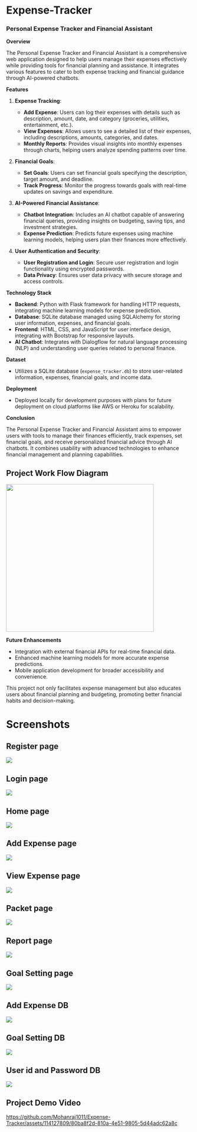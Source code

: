 # Expense-Tracker
### Personal Expense Tracker and Financial Assistant

**Overview**

The Personal Expense Tracker and Financial Assistant is a comprehensive web application designed to help users manage their expenses effectively while providing tools for financial planning and assistance. It integrates various features to cater to both expense tracking and financial guidance through AI-powered chatbots.

**Features**

1. **Expense Tracking**:
   - **Add Expense**: Users can log their expenses with details such as description, amount, date, and category (groceries, utilities, entertainment, etc.).
   - **View Expenses**: Allows users to see a detailed list of their expenses, including descriptions, amounts, categories, and dates.
   - **Monthly Reports**: Provides visual insights into monthly expenses through charts, helping users analyze spending patterns over time.

2. **Financial Goals**:
   - **Set Goals**: Users can set financial goals specifying the description, target amount, and deadline.
   - **Track Progress**: Monitor the progress towards goals with real-time updates on savings and expenditure.

3. **AI-Powered Financial Assistance**:
   - **Chatbot Integration**: Includes an AI chatbot capable of answering financial queries, providing insights on budgeting, saving tips, and investment strategies.
   - **Expense Prediction**: Predicts future expenses using machine learning models, helping users plan their finances more effectively.

4. **User Authentication and Security**:
   - **User Registration and Login**: Secure user registration and login functionality using encrypted passwords.
   - **Data Privacy**: Ensures user data privacy with secure storage and access controls.

**Technology Stack**

- **Backend**: Python with Flask framework for handling HTTP requests, integrating machine learning models for expense prediction.
- **Database**: SQLite database managed using SQLAlchemy for storing user information, expenses, and financial goals.
- **Frontend**: HTML, CSS, and JavaScript for user interface design, integrating with Bootstrap for responsive layouts.
- **AI Chatbot**: Integrates with Dialogflow for natural language processing (NLP) and understanding user queries related to personal finance.

**Dataset**

- Utilizes a SQLite database (`expense_tracker.db`) to store user-related information, expenses, financial goals, and income data.

**Deployment**

- Deployed locally for development purposes with plans for future deployment on cloud platforms like AWS or Heroku for scalability.

**Conclusion**

The Personal Expense Tracker and Financial Assistant aims to empower users with tools to manage their finances efficiently, track expenses, set financial goals, and receive personalized financial advice through AI chatbots. It combines usability with advanced technologies to enhance financial management and planning capabilities.

<h2>Project Work Flow Diagram</h2>
<img src="screenshots\Project work flow.png" width="400px">

**Future Enhancements**

- Integration with external financial APIs for real-time financial data.
- Enhanced machine learning models for more accurate expense predictions.
- Mobile application development for broader accessibility and convenience.

This project not only facilitates expense management but also educates users about financial planning and budgeting, promoting better financial habits and decision-making.


<h1>Screenshots</h1>
<h2>Register page</h2>
<img src="screenshots\Register.png">

<h2>Login page</h2>
<img src="screenshots\Login.png">

<h2>Home page</h2>
<img src="screenshots\Home.png">

<h2>Add Expense page</h2>
<img src="screenshots\Add Expense.png">

<h2>View Expense page</h2>
<img src="screenshots\View Expenses.png">

<h2>Packet page</h2>
<img src="screenshots\Packet.png">

<h2>Report page</h2>
<img src="screenshots\Report.png">

<h2>Goal Setting page</h2>
<img src="screenshots\Goal setting.png">

<h2>Add Expense DB</h2>
<img src="screenshots\Add Expense DB.png">

<h2>Goal Setting DB</h2>
<img src="screenshots\Goal setting DB.png">

<h2>User id and Password DB</h2>
<img src="screenshots\User id and Password.png">

<h2>Project Demo Video</h2>



https://github.com/Mohanraj1011/Expense-Tracker/assets/114127809/80ba8f2d-810a-4e51-9805-5d44adc62a8c

